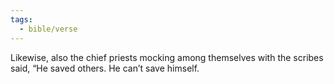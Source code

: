 ```yaml
---
tags:
  - bible/verse
---
```

Likewise, also the chief priests mocking among themselves with the scribes said, “He saved others. He can’t save himself.